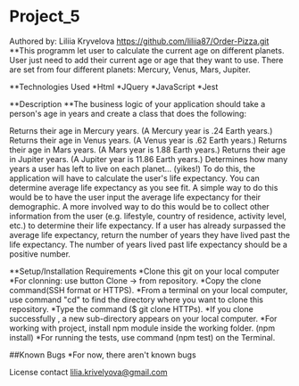 # Project_5

Authored by: Liliia Kryvelova
https://github.com/liliia87/Order-Pizza.git
**This programm let user to calculate the current age on different planets. User just need to add their current age or age that they want to use.
There are set from four different planets: Mercury, Venus, Mars, Jupiter.

**Technologies Used
*Html *JQuery *JavaScript *Jest

**Description
**The business logic of your application should take a person's age in years and create a class that does the following:

Returns their age in Mercury years. (A Mercury year is .24 Earth years.)
Returns their age in Venus years. (A Venus year is .62 Earth years.)
Returns their age in Mars years. (A Mars year is 1.88 Earth years.)
Returns their age in Jupiter years. (A Jupiter year is 11.86 Earth years.)
Determines how many years a user has left to live on each planet… (yikes!) 
To do this, the application will have to calculate the user's life expectancy. You can determine average life expectancy as you see fit. 
A simple way to do this would be to have the user input the average life expectancy for their demographic. A more involved way to do this would be
to collect other information from the user (e.g. lifestyle, country of residence, activity level, etc.) to determine their life expectancy.
If a user has already surpassed the average life expectancy, return the number of years they have lived past the life expectancy. The number 
of years lived past life expectancy should be a positive number.


**Setup/Installation Requirements
*Clone this git on your local computer *For clonning: use button Clone -> from repository. *Copy the clone command(SSH format or HTTPS).
*From a terminal on your local computer, use command "cd" to find the directory where you want to clone this repository. *Type the command ($ git clone HTTPs).
*If you clone successfully , a new sub-directory appears on your local computer. *For working with project, install npm module inside the working folder.
(npm install) *For running the tests, use command (npm test) on the Terminal.

##Known Bugs
*For now, there aren't known bugs

License
contact lilia.krivelyova@gmail.com

